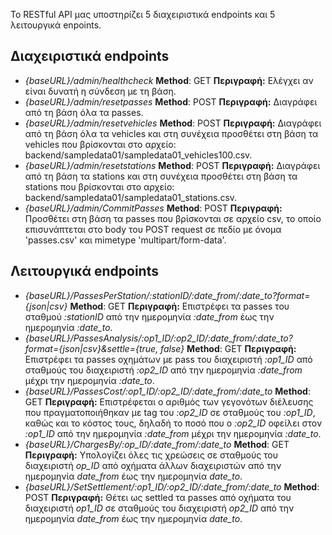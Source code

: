 Το RESTful API μας υποστηρίζει 5 διαχειριστικά endpoints και 5 λειτουργικά enpoints.
## Διαχειριστικά endpoints
- *{baseURL}/admin/healthcheck*
    **Method**: GET
    **Περιγραφή:** Ελέγχει αν είναι δυνατή η σύνδεση με τη βάση.
- *{baseURL}/admin/resetpasses*
    **Method**: POST
    **Περιγραφή:** Διαγράφει από τη βάση όλα τα passes.
- *{baseURL}/admin/resetvehicles*
    **Method**: POST
    **Περιγραφή:** Διαγράφει από τη βάση όλα τα vehicles και στη συνέχεια προσθέτει στη βάση
    τα vehicles που βρίσκονται στο αρχείο: backend/sampledata01/sampledata01_vehicles100.csv.
- *{baseURL}/admin/resetstations*
    **Method**: POST
    **Περιγραφή:** Διαγράφει από τη βάση τα stations και στη συνέχεια προσθέτει στη βάση
    τα stations που βρίσκονται στο αρχείο: backend/sampledata01/sampledata01_stations.csv.
- *{baseURL}/admin/CommitPasses*
    **Method**: POST
    **Περιγραφή:** Προσθέτει στη βάση τα passes που βρίσκονται σε αρχείο csv, το οποίο επισυνάπτεται
    στο body του POST request σε πεδίο με όνομα 'passes.csv' και mimetype 'multipart/form-data'.

## Λειτουργικά endpoints
- *{baseURL}/PassesPerStation/:stationID/:date_from/:date_to?format={json|csv}*
    **Method**: GET
    **Περιγραφή:** Επιστρέφει τα passes του σταθμού *:stationID* από την ημερομηνία *:date_from* έως την ημερομηνία *:date_to*.
- *{baseURL}/PassesAnalysis/:op1_ID/:op2_ID/:date_from/:date_to?format={json|csv}&settle={true, false}*
    **Method**: GET
    **Περιγραφή:** Επιστρέφει τα passes οχημάτων με pass του διαχειριστή *:op1_ID* από σταθμούς του διαχειριστή *:op2_ID* από την ημερομηνία *:date_from* μέχρι την ημερομηνία *:date_to*.
- *{baseURL}/PassesCost/:op1_ID/:op2_ID/:date_from/:date_to*
    **Method**: GET
    **Περιγραφή:** Επιστρέφεται ο αριθμός των γεγονότων διέλευσης που πραγματοποιήθηκαν με tag του *:op2_ID* σε σταθμούς του *:op1_ID*, καθώς και το κόστος τους, δηλαδή το ποσό που ο *:op2_ID* οφείλει στον *:op1_ID* από την ημερομηνία *:date_from* μέχρι την ημερομηνία *:date_to*.
- *{baseURL}/ChargesBy/:op_ID/:date_from/:date_to*
    **Method**: GET
    **Περιγραφή:** Υπολογίζει όλες τις χρεώσεις σε σταθμούς του διαχειριστή *op_ID* από οχήματα άλλων διαχειριστών από την ημερομηνία *date_from* έως την ημερομηνία *date_to*.
- *{baseURL}/SetSettlement/:op1_ID/:op2_ID/:date_from/:date_to*
    **Method**: POST
    **Περιγραφή:** Θέτει ως settled τα passes από οχήματα του διαχειριστή *op1_ID* σε σταθμούς του διαχειριστή *op2_ID* από την ημερομηνία *date_from* έως την ημερομηνία *date_to*.

